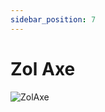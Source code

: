 ```yaml
---
sidebar_position: 7
---
```


# Zol Axe

![ZolAxe](https://vwiki.valorserver.com/api/item/picture/zol%20axe)
